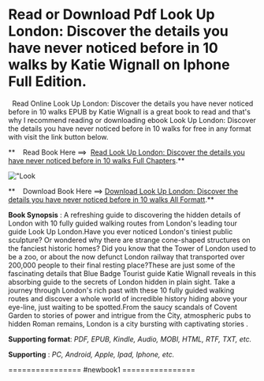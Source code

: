  **Read or Download Pdf Look Up London: Discover the details you have never noticed before in 10 walks by Katie Wignall on Iphone Full Edition.**
================================================================================================================================================

  Read Online Look Up London: Discover the details you have never noticed before in 10 walks EPUB by Katie Wignall is a great book to read and that's why I recommend reading or downloading ebook Look Up London: Discover the details you have never noticed before in 10 walks for free in any format with visit the link button below.

**    Read Book Here ==>  [Read Look Up London: Discover the details you have never noticed before in 10 walks Full Chapters](https://newbookintheword.blogspot.com/id/1529419425).**

![\"Look](\"https://i.gr-assets.com/images/S/compressed.photo.goodreads.com/books/1686581449l/62674974.jpg\")

**    Download Book Here ==> [Download Look Up London: Discover the details you have never noticed before in 10 walks All Formatt](https://newbookintheword.blogspot.com/id/1529419425).**

**Book Synopsis** : A refreshing guide to discovering the hidden details of London with 10 fully guided walking routes from London's leading tour guide Look Up London.Have you ever noticed London's tiniest public sculpture? Or wondered why there are strange cone-shaped structures on the fanciest historic homes? Did you know that the Tower of London used to be a zoo, or about the now defunct London railway that transported over 200,000 people to their final resting place?These are just some of the fascinating details that Blue Badge Tourist guide Katie Wignall reveals in this absorbing guide to the secrets of London hidden in plain sight. Take a journey through London's rich past with these 10 fully guided walking routes and discover a whole world of incredible history hiding above your eye-line, just waiting to be spotted.From the saucy scandals of Covent Garden to stories of power and intrigue from the City, atmospheric pubs to hidden Roman remains, London is a city bursting with captivating stories .

**Supporting format**: _PDF, EPUB, Kindle, Audio, MOBI, HTML, RTF, TXT, etc._

**Supporting** : _PC, Android, Apple, Ipad, Iphone, etc._

================ #newbook1 ================